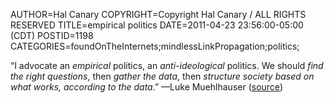 AUTHOR=Hal Canary
COPYRIGHT=Copyright Hal Canary / ALL RIGHTS RESERVED
TITLE=empirical politics
DATE=2011-04-23 23:56:00-05:00 (CDT)
POSTID=1198
CATEGORIES=foundOnTheInternets;mindlessLinkPropagation;politics;

“I advocate an _empirical_ politics, an _anti-ideological_ politics. We should _find the right questions_, then _gather the data_, then _structure society based on what works, according to the data_.” —Luke Muehlhauser ([source](http://commonsenseatheism.com/?page_id=3))
